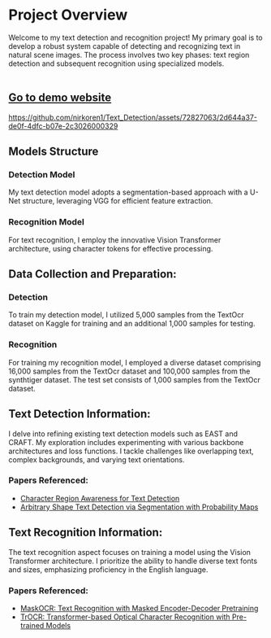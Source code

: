 # Project Overview

Welcome to my text detection and recognition project! My primary goal is to develop a robust system capable of detecting and recognizing text in natural scene images. The process involves two key phases: text region detection and subsequent recognition using specialized models. <br>
<br>
## [Go to demo website](http://ai.kiddo.pro:3000/)


https://github.com/nirkoren1/Text_Detection/assets/72827063/2d644a37-de0f-4dfc-b07e-2c3026000329



## Models Structure

### Detection Model
My text detection model adopts a segmentation-based approach with a U-Net structure, leveraging VGG for efficient feature extraction.

### Recognition Model
For text recognition, I employ the innovative Vision Transformer architecture, using character tokens for effective processing.

## Data Collection and Preparation:

### Detection
To train my detection model, I utilized 5,000 samples from the TextOcr dataset on Kaggle for training and an additional 1,000 samples for testing.

### Recognition
For training my recognition model, I employed a diverse dataset comprising 16,000 samples from the TextOcr dataset and 100,000 samples from the synthtiger dataset. The test set consists of 1,000 samples from the TextOcr dataset.

## Text Detection Information:

I delve into refining existing text detection models such as EAST and CRAFT. My exploration includes experimenting with various backbone architectures and loss functions. I tackle challenges like overlapping text, complex backgrounds, and varying text orientations.

### Papers Referenced:
- [Character Region Awareness for Text Detection](https://arxiv.org/pdf/1904.01941v1.pdf)
- [Arbitrary Shape Text Detection via Segmentation with Probability Maps](https://arxiv.org/pdf/2208.12419.pdf)

## Text Recognition Information:

The text recognition aspect focuses on training a model using the Vision Transformer architecture. I prioritize the ability to handle diverse text fonts and sizes, emphasizing proficiency in the English language.

### Papers Referenced:
- [MaskOCR: Text Recognition with Masked Encoder-Decoder Pretraining](https://arxiv.org/pdf/2206.00311v3.pdf)
- [TrOCR: Transformer-based Optical Character Recognition with Pre-trained Models](https://arxiv.org/pdf/2109.10282v5.pdf)


